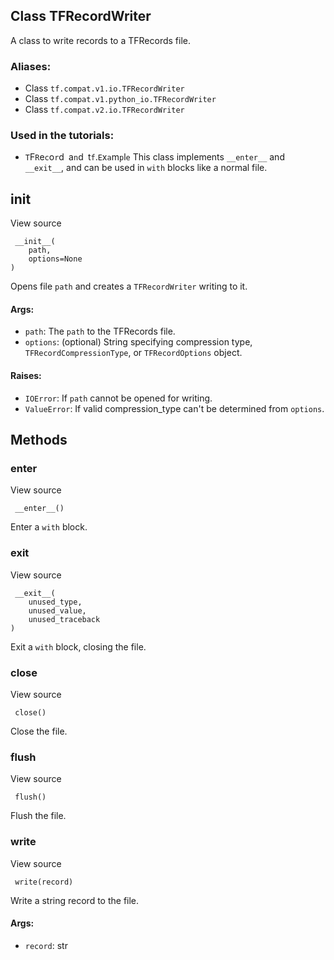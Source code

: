 ## Class TFRecordWriter
A class to write records to a TFRecords file.
### Aliases:
- Class `tf.compat.v1.io.TFRecordWriter`
- Class `tf.compat.v1.python_io.TFRecordWriter`
- Class `tf.compat.v2.io.TFRecordWriter`
### Used in the tutorials:
- ``T``F``R``e``c``o``r``d`` ``a``n``d`` ``t``f``.``E``x``a``m``p``l``e``
This class implements `__enter__` and `__exit__`, and can be used in `with` blocks like a normal file.
## __init__
View source

```
 __init__(
    path,
    options=None
)
```
Opens file `path` and creates a `TFRecordWriter` writing to it.
#### Args:
- `path`: The `path` to the TFRecords file.
- `options`: (optional) String specifying compression type, `TFRecordCompressionType`, or `TFRecordOptions` object.
#### Raises:
- `IOError`: If `path` cannot be opened for writing.
- `ValueError`: If valid compression_type can't be determined from `options`.
## Methods
### __enter__
View source

```
 __enter__()
```
Enter a `with` block.
### __exit__
View source

```
 __exit__(
    unused_type,
    unused_value,
    unused_traceback
)
```
Exit a `with` block, closing the file.
### close
View source

```
 close()
```
Close the file.
### flush
View source

```
 flush()
```
Flush the file.
### write
View source

```
 write(record)
```
Write a string record to the file.
#### Args:
- `record`: str
